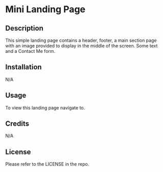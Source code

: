 # Mini Landing Page

## Description

This simple landing page contains a header, footer, a main section page with an image provided to display in the middle of the screen. Some text and a Contact Me form.

## Installation

N/A

## Usage

To view this landing page navigate to.

## Credits

N/A

## License

Please refer to the LICENSE in the repo.
